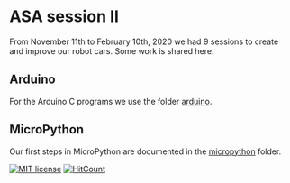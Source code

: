# ASA session II

From November 11th to February 10th, 2020 we had 9 sessions to create and improve our robot cars. Some work is shared here.

## Arduino

For the Arduino C programs we use the folder [arduino](./arduino).

## MicroPython

Our first steps in MicroPython are documented in the [micropython](./micropython) folder.


[![MIT license](https://img.shields.io/github/license/kreier/asa2?color=brightgreen)](http://opensource.org/licenses/MIT)
[![HitCount](http://hits.dwyl.io/kreier/asa2.svg)](http://hits.dwyl.io/kreier/asa2)
